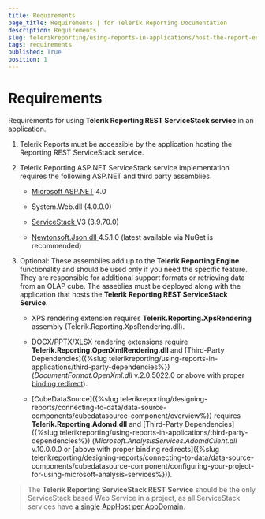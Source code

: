 ```yaml
---
title: Requirements
page_title: Requirements | for Telerik Reporting Documentation
description: Requirements
slug: telerikreporting/using-reports-in-applications/host-the-report-engine-remotely/telerik-reporting-rest-services/servicestack-implementation/requirements
tags: requirements
published: True
position: 1
---
```


# Requirements



Requirements for using __Telerik Reporting REST ServiceStack service__ in an application.       

1. Telerik Reports must be accessible by the application hosting the Reporting REST ServiceStack service.             

1. Telerik Reporting ASP.NET ServiceStack service implementation requires               the following ASP.NET and third party assemblies.             

   +  [Microsoft ASP.NET](http://www.asp.net/)                    4.0                 

   + System.Web.dll (4.0.0.0)                     

   +  [                    ServiceStack                  ](                    https://servicestack.net/                  )                    V3 (3.9.70.0)                 

   +  [                    Newtonsoft.Json.dll                  ](                    http://json.codeplex.com/                  )                    4.5.1.0 (latest available via NuGet is recommended)                 

1. Optional:             These assemblies add up to the __Telerik Reporting Engine__ functionality and should be used only if you need the specific feature.               They are responsible for additional support formats or retrieving data from an OLAP cube. The asseblies must be deployed along with the               application that hosts the __Telerik Reporting REST ServiceStack Service__.             

   + XPS rendering extension requires __Telerik.Reporting.XpsRendering__ assembly (Telerik.Reporting.XpsRendering.dll).                 

   + DOCX/PPTX/XLSX rendering extensions require __Telerik.Reporting.OpenXmlRendering.dll__                 and [Third-Party Dependencies]({%slug telerikreporting/using-reports-in-applications/third-party-dependencies%}) (*DocumentFormat.OpenXml.dll*  v.2.0.5022.0 or above with proper  [binding redirect](http://msdn.microsoft.com/en-us/library/eftw1fys(v=vs.110).aspx)).                 

   + [CubeDataSource]({%slug telerikreporting/designing-reports/connecting-to-data/data-source-components/cubedatasource-component/overview%}) requires                   __Telerik.Reporting.Adomd.dll__ and [Third-Party Dependencies]({%slug telerikreporting/using-reports-in-applications/third-party-dependencies%})                   (*Microsoft.AnalysisServices.AdomdClient.dll*  v.10.0.0.0 or [above with proper binding redirects]({%slug telerikreporting/designing-reports/connecting-to-data/data-source-components/cubedatasource-component/configuring-your-project-for-using-microsoft-analysis-services%})).                 

> The  __Telerik Reporting ServiceStack REST Service__ should be the only ServiceStack based Web Service in a project, as all ServiceStack services have  [a single AppHost per AppDomain](              http://mono.servicestack.net/ServiceStack.Hello/#AppHost            ).           


